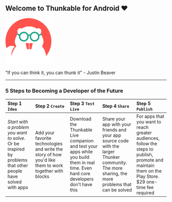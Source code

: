 ## Welcome to Thunkable for Android ❤

![](/assets/thunkable-classic.png)

"If you can think it, you can thunk it" - Justin Beaver

---

### 5 Steps to Becoming a Developer of the Future

| Step 1 `Idea` | Step 2 `Create` | Step 3 `Test Live` | Step 4 `Share` | Step 5 `Publish` |
| :--- | :--- | :--- | :--- | :--- |
| _Start with a problem you want to solve_. Or be inspired by problems that other people have solved with apps | Add your favorite technologies and write the story of how you'd like them to work together with blocks | Download the Thunkable Live companion and test your apps while you build them in real time. Even hard core developers don't have this | Share your app with your friends and your app source code with the larger Thunker community. The more sharing, the more problems that can be solved | For apps that you want to reach greater audiences, follow the steps to publish, promote and maintain them on the Play Store. $29 one-time fee required |



